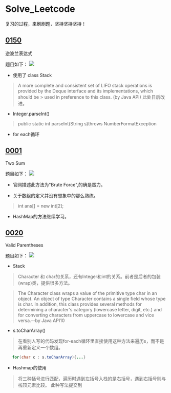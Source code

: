 # Solve_Leetcode
复习的过程，来刷刷题，坚持坚持坚持！
## [0150](0150.java)
逆波兰表达式

题目如下：
![](http://ww1.sinaimg.cn/large/006XKThBly1g38vin0m1cj31kw0rj0xi.jpg)
* 使用了 class Stack<E>
> A more complete and consistent set of LIFO stack operations is provided by the Deque interface and its implementations, which should be > used in preference to this class. (by Java API)
  此处日后改进。
  
* Integer.parseInt()
> public static int parseInt(String s)throws NumberFormatException

* for each循环

## [0001](0001.java)
Two Sum

题目如下：
![](http://ww1.sinaimg.cn/large/006XKThBgy1g3b11gsb6yj31kw0ssdk7.jpg)
* 官网描述此方法为"Brute Force",的确是蛮力。

* 关于数组的定义并没有想象中的那么熟练。
> int ans[] = new int[2];

* HashMap的方法继续学习。

## [0020](0020.java)
Valid Parentheses

题目如下：
![](https://i.loli.net/2019/05/24/5ce770ccdbd0937877.jpg)
* Stack<Character>
> Character 和 char的关系，还有Integer和int的关系。前者是后者的包装(wrap)类，提供很多方法。

> The Character class wraps a value of the primitive type char in an object. An object of type Character contains a single field whose type is char. In addition, this class provides several methods for determining a character's category (lowercase letter, digit, etc.) and for converting characters from uppercase to lowercase and vice versa.--by Java API10

* s.toCharArray()
> 在看别人写的代码发现for-each循环里直接使用这种方法来遍历s，而不是再重新定义一个数组。
```java 
   for(char c : s.toCharArray){...}
```
* Hashmap的使用
> 将三种括号进行匹配，遍历时遇到左括号入栈的是右括号，遇到右括号则与栈顶元素比较。
> 此种写法提交到
